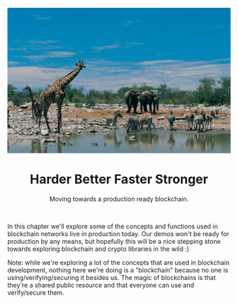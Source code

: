 <p align="center">
    <img src="safari.jpg" alt="Safari">  
</p>

<h1 align="center">
    Harder Better Faster Stronger
</h1>
<p align="center">
    Moving towards a production ready blockchain.
</p>

<br>

In this chapter we'll explore some of the concepts and functions used in blockchain networks live in production today. Our demos won't be ready for production by any means, but hopefully this will be a nice stepping stone towards exploring blockchain and crypto libraries in the wild :)

Note: while we're exploring a lot of the concepts that are used in blockchain development, nothing here we're doing is a "blockchain" because no one is using/verifying/securing it besides us. The magic of blockchains is that they're a shared public resource and that everyone can use and verify/secure them.

<br>
